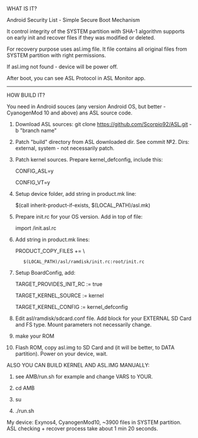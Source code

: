 WHAT IS IT?

Android Security List - Simple Secure Boot Mechanism

It control integrity of the SYSTEM partition with SHA-1 algorithm supports on early init and recover files if they was modified or deleted.

For recovery purpose uses asl.img file. It file contains all original files from SYSTEM partition with right permissions.

If asl.img not found - device will be power off.

After boot, you can see ASL Protocol in ASL Monitor app.
********************************************************

HOW BUILD IT?

You need in Android souces (any version Android OS, but better - CyanogenMod 10 and above) ans ASL source code.

1. Download ASL sources: git clone https://github.com/Scorpio92/ASL.git -b "branch name"

2. Patch "build" directory from ASL downloaded dir. See commit №2. Dirs: external, system - not necessarily patch.

3. Patch kernel sources. Prepare kernel_defconfig, include this:

   CONFIG_ASL=y    

   CONFIG_VT=y

4. Setup device folder, add string in product.mk line:

   $(call inherit-product-if-exists, $(LOCAL_PATH)/asl.mk)
   
5. Prepare init.rc for your OS version. Add in top of file:

   import /init.asl.rc
   
6. Add string in product.mk lines:
   
   PRODUCT_COPY_FILES += \

          $(LOCAL_PATH)/asl/ramdisk/init.rc:root/init.rc

6. Setup BoardConfig, add:

   TARGET_PROVIDES_INIT_RC := true     

   TARGET_KERNEL_SOURCE := kernel   

   TARGET_KERNEL_CONFIG := kernel_defconfig

7. Edit asl/ramdisk/sdcard.conf file. Add block for your EXTERNAL SD Card and FS type. Mount parameters not necessarily change.

8. make your ROM

9. Flash ROM, copy asl.img to SD Card and (it will be better, to DATA partition). Power on your device, wait.

ALSO YOU CAN BUILD KERNEL AND ASL.IMG MANUALLY:

1) see AMB/run.sh for example and change VARS to YOUR.

2) cd AMB

3) su

4) ./run.sh

My device: Exynos4, CyanogenMod10, ~3900 files in SYSTEM partition. ASL checking + recover process take about 1 min 20 seconds.
